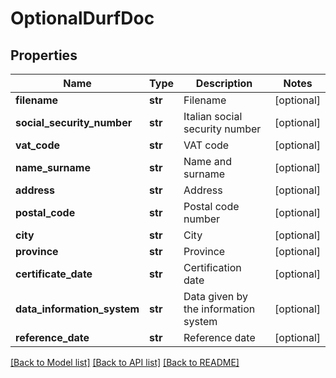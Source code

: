 # OptionalDurfDoc


## Properties
Name | Type | Description | Notes
------------ | ------------- | ------------- | -------------
**filename** | **str** | Filename | [optional] 
**social_security_number** | **str** | Italian social security number | [optional] 
**vat_code** | **str** | VAT code | [optional] 
**name_surname** | **str** | Name and surname | [optional] 
**address** | **str** | Address | [optional] 
**postal_code** | **str** | Postal code number | [optional] 
**city** | **str** | City | [optional] 
**province** | **str** | Province | [optional] 
**certificate_date** | **str** | Certification date | [optional] 
**data_information_system** | **str** | Data given by the information system | [optional] 
**reference_date** | **str** | Reference date | [optional] 

[[Back to Model list]](../README.md#documentation-for-models) [[Back to API list]](../README.md#documentation-for-api-endpoints) [[Back to README]](../README.md)


